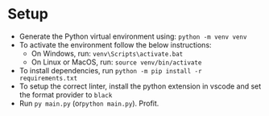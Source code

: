 # Setup

- Generate the Python virtual environment using: `python -m venv venv`
- To activate the environment follow the below instructions:
  - On Windows, run: `venv\Scripts\activate.bat` <br/>
  - On Linux or MacOS, run: `source venv/bin/activate` <br/>
- To install dependencies, run `python -m pip install -r requirements.txt`
- To setup the correct linter, install the python extension in vscode and set the format provider to `black`
- Run `py main.py` (or`python main.py`). Profit.